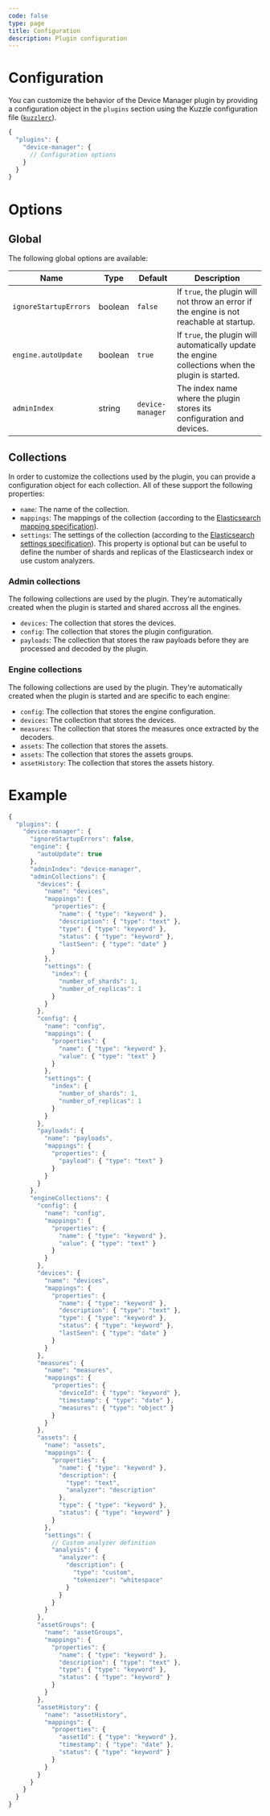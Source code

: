 ```yaml
---
code: false
type: page
title: Configuration
description: Plugin configuration
---
```


# Configuration

You can customize the behavior of the Device Manager plugin by providing a configuration object in the `plugins` section using the Kuzzle configuration file ([`kuzzlerc`](https://docs.kuzzle.io/core/2/guides/advanced/configuration/)).


```js
{
  "plugins": {
    "device-manager": {
      // Configuration options
    }
  }
}
```

# Options

## Global

The following global options are available:

| Name                  | Type    | Default          | Description                                                                                        |
| --------------------- | ------- | ---------------- | -------------------------------------------------------------------------------------------------- |
| `ignoreStartupErrors` | boolean | `false`          | If `true`, the plugin will not throw an error if the engine is not reachable at startup.           |
| `engine.autoUpdate`   | boolean | `true`           | If `true`, the plugin will automatically update the engine collections when the plugin is started. |
| `adminIndex`          | string  | `device-manager` | The index name where the plugin stores its configuration and devices.                              |

## Collections

In order to customize the collections used by the plugin, you can provide a configuration object for each collection. All of these support the following properties:

- `name`: The name of the collection.
- `mappings`: The mappings of the collection (according to the [Elasticsearch mapping specification](https://www.elastic.co/guide/en/elasticsearch/reference/current/mapping.html)).
- `settings`: The settings of the collection (according to the [Elasticsearch settings specification](https://www.elastic.co/guide/en/elasticsearch/reference/current/index-modules.html)). This property is optional but can be useful to define the number of shards and replicas of the Elasticsearch index or use custom analyzers.

### Admin collections 

The following collections are used by the plugin. They're automatically created when the plugin is started and shared accross all the engines.

- `devices`: The collection that stores the devices.
- `config`: The collection that stores the plugin configuration.
- `payloads`: The collection that stores the raw payloads before they are processed and decoded by the plugin.

### Engine collections

The following collections are used by the plugin. They're automatically created when the plugin is started and are specific to each engine:

- `config`: The collection that stores the engine configuration.
- `devices`: The collection that stores the devices.
- `measures`: The collection that stores the measures once extracted by the decoders.
- `assets`: The collection that stores the assets.
- `assets`: The collection that stores the assets groups.
- `assetHistory`: The collection that stores the assets history.

# Example

```js
{
  "plugins": {
    "device-manager": {
      "ignoreStartupErrors": false,
      "engine": {
        "autoUpdate": true
      },
      "adminIndex": "device-manager",
      "adminCollections": {
        "devices": {
          "name": "devices",
          "mappings": {
            "properties": {
              "name": { "type": "keyword" },
              "description": { "type": "text" },
              "type": { "type": "keyword" },
              "status": { "type": "keyword" },
              "lastSeen": { "type": "date" }
            }
          },
          "settings": {
            "index": {
              "number_of_shards": 1,
              "number_of_replicas": 1
            }
          }
        },
        "config": {
          "name": "config",
          "mappings": {
            "properties": {
              "name": { "type": "keyword" },
              "value": { "type": "text" }
            }
          },
          "settings": {
            "index": {
              "number_of_shards": 1,
              "number_of_replicas": 1
            }
          }
        },
        "payloads": {
          "name": "payloads",
          "mappings": {
            "properties": {
              "payload": { "type": "text" }
            }
          }
        }
      },
      "engineCollections": {
        "config": {
          "name": "config",
          "mappings": {
            "properties": {
              "name": { "type": "keyword" },
              "value": { "type": "text" }
            }
          }
        },
        "devices": {
          "name": "devices",
          "mappings": {
            "properties": {
              "name": { "type": "keyword" },
              "description": { "type": "text" },
              "type": { "type": "keyword" },
              "status": { "type": "keyword" },
              "lastSeen": { "type": "date" }
            }
          }
        },
        "measures": {
          "name": "measures",
          "mappings": {
            "properties": {
              "deviceId": { "type": "keyword" },
              "timestamp": { "type": "date" },
              "measures": { "type": "object" }
            }
          }
        },
        "assets": {
          "name": "assets",
          "mappings": {
            "properties": {
              "name": { "type": "keyword" },
              "description": { 
                "type": "text",
                "analyzer": "description" 
              },
              "type": { "type": "keyword" },
              "status": { "type": "keyword" }
            }
          },
          "settings": {
            // Custom analyzer definition
            "analysis": {
              "analyzer": {
                "description": {
                  "type": "custom",
                  "tokenizer": "whitespace"
                }
              }
            }
          }
        },
        "assetGroups": {
          "name": "assetGroups",
          "mappings": {
            "properties": {
              "name": { "type": "keyword" },
              "description": { "type": "text" },
              "type": { "type": "keyword" },
              "status": { "type": "keyword" }
            }
          }
        },
        "assetHistory": {
          "name": "assetHistory",
          "mappings": {
            "properties": {
              "assetId": { "type": "keyword" },
              "timestamp": { "type": "date" },
              "status": { "type": "keyword" }
            }
          }
        }
      }
    }
  }
}
```